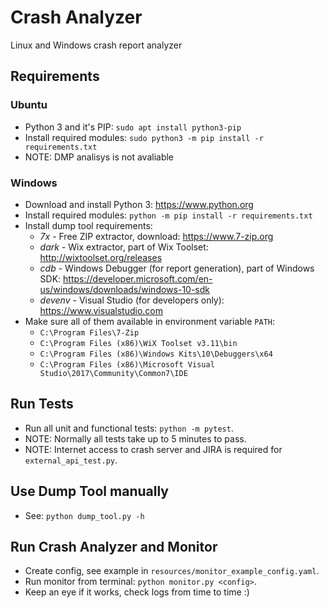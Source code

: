 # Crash Analyzer

Linux and Windows crash report analyzer

## Requirements

### Ubuntu

- Python 3 and it's PIP: `sudo apt install python3-pip`
- Install required modules: `sudo python3 -m pip install -r requirements.txt`
- NOTE: DMP analisys is not avaliable

### Windows

- Download and install Python 3: <https://www.python.org>
- Install required modules: `python -m pip install -r requirements.txt`
- Install dump tool requirements:
    - *7x* - Free ZIP extractor, download: <https://www.7-zip.org>
    - *dark* - Wix extractor, part of Wix Toolset: <http://wixtoolset.org/releases>
    - *cdb* - Windows Debugger (for report generation), part of Windows SDK: 
      <https://developer.microsoft.com/en-us/windows/downloads/windows-10-sdk>
    - *devenv* - Visual Studio (for developers only): <https://www.visualstudio.com>
- Make sure all of them available in environment variable `PATH`:
    - `C:\Program Files\7-Zip`
    - `C:\Program Files (x86)\WiX Toolset v3.11\bin`
    - `C:\Program Files (x86)\Windows Kits\10\Debuggers\x64`
    - `C:\Program Files (x86)\Microsoft Visual Studio\2017\Community\Common7\IDE`

## Run Tests

- Run all unit and functional tests: `python -m pytest`.
- NOTE: Normally all tests take up to 5 minutes to pass.
- NOTE: Internet access to crash server and JIRA is required for `external_api_test.py`.

## Use Dump Tool manually

- See: `python dump_tool.py -h`

## Run Crash Analyzer and Monitor

- Create config, see example in `resources/monitor_example_config.yaml`.
- Run monitor from terminal: `python monitor.py <config>`.
- Keep an eye if it works, check logs from time to time :)
